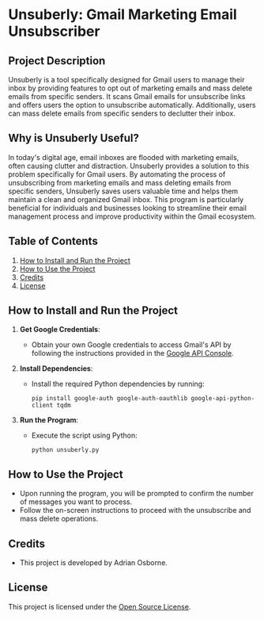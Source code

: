# Unsuberly: Gmail Marketing Email Unsubscriber

## Project Description
Unsuberly is a tool specifically designed for Gmail users to manage their inbox by providing features to opt out of marketing emails and mass delete emails from specific senders. It scans Gmail emails for unsubscribe links and offers users the option to unsubscribe automatically. Additionally, users can mass delete emails from specific senders to declutter their inbox.

## Why is Unsuberly Useful?
In today's digital age, email inboxes are flooded with marketing emails, often causing clutter and distraction. Unsuberly provides a solution to this problem specifically for Gmail users. By automating the process of unsubscribing from marketing emails and mass deleting emails from specific senders, Unsuberly saves users valuable time and helps them maintain a clean and organized Gmail inbox. This program is particularly beneficial for individuals and businesses looking to streamline their email management process and improve productivity within the Gmail ecosystem.

## Table of Contents
1. [How to Install and Run the Project](#how-to-install-and-run-the-project)
2. [How to Use the Project](#how-to-use-the-project)
3. [Credits](#credits)
4. [License](#license)

## How to Install and Run the Project
1. **Get Google Credentials**:
   - Obtain your own Google credentials to access Gmail's API by following the instructions provided in the [Google API Console](https://console.developers.google.com/).

2. **Install Dependencies**:
   - Install the required Python dependencies by running:
     ```
     pip install google-auth google-auth-oauthlib google-api-python-client tqdm
     ```

3. **Run the Program**:
   - Execute the script using Python:
     ```
     python unsuberly.py
     ```

## How to Use the Project
- Upon running the program, you will be prompted to confirm the number of messages you want to process.
- Follow the on-screen instructions to proceed with the unsubscribe and mass delete operations.

## Credits
- This project is developed by Adrian Osborne.

## License
This project is licensed under the [Open Source License](LICENSE).
